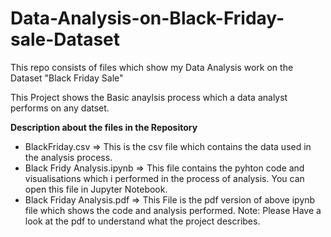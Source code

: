 # Data-Analysis-on-Black-Friday-sale-Dataset

This repo consists of files which show my Data Analysis work on the Dataset "Black Friday Sale"

This Project shows the Basic anaylsis process which a data analyst performs on any datset.

**Description about the files in the Repository**
- BlackFriday.csv => This is the csv file which contains the data used in the analysis process.
- Black Fridy Analysis.ipynb => This file contains the pyhton code and visualisations which i performed in the process of analysis. You can open this file in Jupyter Notebook.
- Black Friday Analysis.pdf => This File is the pdf version of above ipynb file which shows the code and analysis performed.
Note: Please Have a look at the pdf to understand what the project describes.

